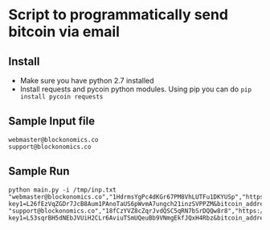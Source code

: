 # Script to programmatically send bitcoin via email

## Install
* Make sure you have python 2.7 installed
* Install requests and pycoin python modules. Using pip you can do
```pip install pycoin requests```

## Sample Input file
```
webmaster@blockonomics.co
support@blockonomics.co
```

## Sample Run
```
python main.py -i /tmp/inp.txt 
"webmaster@blockonomics.co","1HdrmsYgPc4dKGr67PM8VhLUTFu1DKYUSp","https://www.blockonomics.co/btcmail#/redeem?key1=L26fEzVqZGDr7JcB8Aum1PAnoTaUS6pWvmA7ungch21inzSVPPZM&bitcoin_address=1HdrmsYgPc4dKGr67PM8VhLUTFu1DKYUSp"
"support@blockonomics.co","18fCzYVZ8cZqrJvdQSC5qRN7bSrDQQw8r8","https://www.blockonomics.co/btcmail#/redeem?key1=L53sqrBH5dNEbJVUiH2CLr6AviuTSmUQeuBb9VNmgEkfJQxH4Rbz&bitcoin_address=18fCzYVZ8cZqrJvdQSC5qRN7bSrDQQw8r8"
```
